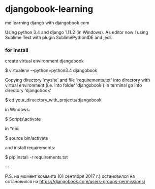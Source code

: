 # djangobook-learning
me learning django with djangobook.com

Using python 3.4 and django 1.11.2 (in Windows).
As editor now I using Sublime Text with plugin SublimePythonIDE and jedi.

### for install

create virtual environment djangobook

$ virtualenv --python=python3.4 djangobook

Copying directory 'mysite' and file 'requirements.txt' into directory with virtual environment (i.e. into folder 'djangobook') 
In terminal go into directory 'djangobook'

$ cd your_direectory_with_projects/djangobook

in Windows:

$ Scripts\activate

in *nix:

$ source bin/activate

and install requirements:

$ pip install -r requirements.txt


--

P.S. на момент коммита (01 сентября 2017 г.) остановился на остановился на https://djangobook.com/users-groups-permissions/
